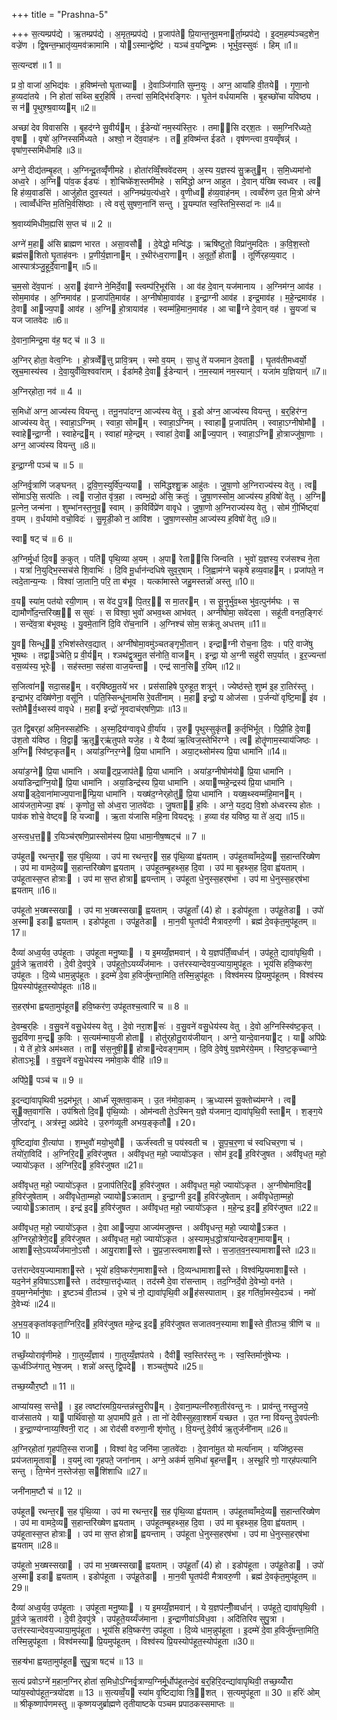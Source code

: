 +++
title = "Prashna-5"

+++
स॒त्यम्प्रप॑द्ये । ऋ॒तम्प्रप॑द्ये । अ॒मृत॒म्प्रप॑द्ये । प्र॒जाप॑ते प्रि॒यान्त॒नुव॒मनार्ता॒म्प्रप॑द्ये । इ॒दम॒हम्प॑ञ्चद॒शेन॒ वज्रे॑ण । द्वि॒षन्त॒म्भ्रातृ॑व्य॒मव॑क्रामामि । योऽस्मान्द्वेष्टि॑ । यञ्च॑ व॒यन्द्वि॒ष्मः । भूर्भुव॒स्सुवः॑ । हिम् ॥1॥

स॒त्यन्दश॑ ॥ 1 ॥

प्र वो॒ वाजा॑ अ॒भिद्य॑वः । ह॒विष्म॑न्तो घृ॒ताच्या । दे॒वाञ्जि॑गाति सुम्न॒युः । अग्न॒ आया॑हि वी॒तये । गृ॒णा॒नो ह॒व्यदा॑तये । नि होता॑ सथ्सि ब॒र्॒हिषि॑ । तन्त्वा॑ स॒मिद्भि॑रङ्गिरः । घृ॒तेन॑ वर्धयामसि । बृ॒हच्छो॑चा यविष्ठ्य । स न॑ पृ॒थुश्श्र॒वाय्यम् ॥2॥

अच्छा॑ देव विवाससि । बृ॒हद॑ग्ने सु॒वीर्यम् । ई॒डेन्यो॑ नम॒स्य॑स्ति॒रः । तमा॑सि दर्‌श॒तः । सम॒ग्निरि॑ध्यते॒ वृषा । वृषो॑ अ॒ग्निस्समि॑ध्यते । अश्वो॒ न दे॑व॒वाह॑नः । त ह॒विष्म॑न्त ईडते । वृष॑णन्त्वा व॒यव्वृँषन्न्॑ । वृषा॑ण॒स्समि॑धीमहि ॥3॥

अग्ने॒ दीद्य॑तम्बृ॒हत् । अ॒ग्निन्दू॒तव्वृँ॑णीमहे । होता॑रव्विँ॒श्ववे॑दसम् । अ॒स्य य॒ज्ञस्य॑ सु॒क्रतुम् । स॒मि॒ध्यमा॑नो अध्व॒रे । अ॒ग्नि पा॑व॒क ईड्यः॑ । शो॒चिष्के॑श॒स्तमी॑महे । समि॑द्धो अग्न आहुत । दे॒वान् य॑ख्षि स्वध्वर । त्व हि ह॑व्य॒वाडसि॑ । आजु॑होत दुव॒स्यत॑ । अ॒ग्निम्प्र॑य॒त्य॑ध्व॒रे । वृ॒णीध्व ह॑व्य॒वाह॑नम् । त्वव्वँरु॑ण उ॒त मि॒त्रो अ॑ग्ने । त्वाव्वँ॑र्धन्ति म॒तिभि॒र्वसि॑ष्ठाः । त्वे वसु॑ सुषण॒नानि॑ सन्तु । यू॒यम्पा॑त स्व॒स्तिभि॒स्सदा॑ नः ॥4॥

श्र॒वाय्य॑मिधीम॒ह्यसि॑ स॒प्त च॑ ॥ 2 ॥

अग्ने॑ म॒हा अ॑सि ब्राह्मण भारत । असा॒वसौ । दे॒वेद्धो॒ मन्वि॑द्धः । ऋषि॑ष्टुतो॒ विप्रा॑नुमदितः । क॒वि॒श॒स्तो ब्रह्म॑सशितो घृ॒ताह॑वनः । प्र॒णीर्य॒ज्ञानाम् । र॒थीर॑ध्व॒राणाम् । अ॒तूर्तो॒ होता । तूर्णि॑र्‌हव्य॒वाट् । आस्पात्र॑ञ्जु॒हूर्दे॒वानाम् ॥5॥

च॒म॒सो दे॑व॒पानः॑ । अ॒रा इ॑वाग्ने ने॒मिर्दे॒वा स्त्वम्प॑रि॒भूर॑सि । आ व॑ह दे॒वान् यज॑मानाय । अ॒ग्निम॑ग्न॒ आव॑ह । सोम॒माव॑ह । अ॒ग्निमाव॑ह । प्र॒जाप॑ति॒माव॑ह । अ॒ग्नीषोमा॒वाव॑ह । इ॒न्द्रा॒ग्नी आव॑ह । इन्द्र॒माव॑ह । म॒हे॒न्द्रमाव॑ह । दे॒वा आज्य॒पा आव॑ह । अ॒ग्नि हो॒त्रायाव॑ह । स्वम्म॑हि॒मान॒माव॑ह । आ चाग्ने दे॒वान् वह॑ । सु॒यजा॑ च यज जातवेदः ॥6॥

दे॒वाना॒मिन्द्र॒मा व॑ह॒ षट् च॑ ॥ 3 ॥

अ॒ग्निर् होता॒ वेत्व॒ग्निः । हो॒त्रव्वेँत्तु प्रावि॒त्रम् । स्मो व॒यम् । सा॒धु ते॑ यजमान दे॒वता । घृ॒तव॑तीमध्वर्यो॒ स्रुच॒मास्य॑स्व । दे॒वा॒युवँ॑व्वि॒श्ववा॑राम् । ईडा॑महै दे॒वा ई॒डेन्यान्॑ । न॒म॒स्याम॑ नम॒स्यान्॑ । यजा॑म य॒ज्ञियान्॑ ॥7॥

अ॒ग्निर्‌होता॒ नव॑ ॥ 4 ॥

स॒मिधो॑ अग्न॒ आज्य॑स्य वियन्तु । तनू॒नपा॑दग्न॒ आज्य॑स्य वेतु । इ॒डो अ॑ग्न॒ आज्य॑स्य वियन्तु । ब॒र्॒हिर॑ग्न॒ आज्य॑स्य वेतु । स्वाहा॒ऽग्निम् । स्वाहा॒ सोमम् । स्वाहा॒ऽग्निम् । स्वाहा प्र॒जाप॑तिम् । स्वाहा॒ऽग्नीषोमौ । स्वाहेन्द्रा॒ग्नी । स्वाहेन्द्रम् । स्वाहा॑ महे॒न्द्रम् । स्वाहा॑ दे॒वा आज्य॒पान् । स्वाहा॒ऽग्नि हो॒त्राज्जु॑षा॒णाः । अग्न॒ आज्य॑स्य वियन्तु ॥8॥

इ॒न्द्रा॒ग्नी पञ्च॑ च ॥ 5 ॥

अ॒ग्निर्वृ॒त्राणि॑ जङ्घनत् । द्र॒वि॒ण॒स्युर्वि॑प॒न्यया । समि॑द्धश्शु॒क्र आहु॑तः । जु॒षा॒णो अ॒ग्निराज्य॑स्य वेतु । त्व सो॑माऽसि॒ सत्प॑तिः । त्व राजो॒त वृ॑त्र॒हा । त्वम्भ॒द्रो अ॑सि॒ क्रतुः॑ । जु॒षा॒णस्सोम॒ आज्य॑स्य ह॒विषो॑ वेतु । अ॒ग्नि प्र॒त्नेन॒ जन्म॑ना । शुम्भा॑नस्त॒नुव॒ स्वाम् । क॒विर्विप्रे॑ण वावृधे । जु॒षा॒णो अ॒ग्निराज्य॑स्य वेतु । सोम॑ गी॒र्भिष्ट्वा॑ व॒यम् । व॒र्धया॑मो वचो॒विदः॑ । सु॒मृ॒डी॒को न॒ आवि॑श । जु॒षा॒णस्सोम॒ आज्य॑स्य ह॒विषो॑ वेतु ॥9॥

स्वा षट् च॑ ॥ 6 ॥

अ॒ग्निर्मू॒र्धा दि॒व क॒कुत् । पति॑ पृथि॒व्या अ॒यम् । अ॒पा रेता॑सि जिन्वति । भुवो॑ य॒ज्ञस्य॒ रज॑सश्च ने॒ता । यत्रा॑ नि॒युद्भि॒स्सच॑से शि॒वाभिः॑ । दि॒वि मू॒र्धान॑न्दधिषे सुव॒र्॒षाम् । जि॒ह्वाम॑ग्ने चकृषे हव्य॒वाहम् । प्रजा॑पते॒ न त्वदे॒तान्य॒न्यः । विश्वा॑ जा॒तानि॒ परि॒ ता ब॑भूव । यत्का॑मास्ते जहु॒मस्तन्नो॑ अस्तु ॥10॥

व॒य स्या॑म॒ पत॑यो रयी॒णाम् । स वे॑द पु॒त्र पि॒तर॒॒ स मा॒तरम् । स सू॒नुर्भु॑व॒थ्स भु॑व॒त्पुन॑र्मघः । स द्यामौर्णो॑द॒न्तरि॑ख्ष॒॒ स सुवः॑ । स विश्वा॒ भुवो॑ अभव॒थ्स आभ॑वत् । अग्नी॑षोमा॒ सवे॑दसा । सहू॑ती वनत॒ङ्गिरः॑ । सन्दे॑व॒त्रा ब॑भूवथुः । यु॒वमे॒तानि॑ दि॒वि रो॑च॒नानि॑ । अ॒ग्निश्च॑ सोम॒ सक्र॑तू अधत्तम् ॥11॥

यु॒व सिन्धू॑ र॒भिश॑स्तेरव॒द्यात् । अग्नी॑षोमा॒वमु॑ञ्चतङ्गृभी॒तान् । इन्द्राग्नी रोच॒ना दि॒वः । परि॒ वाजे॑षु भूषथः । तद्वाञ्चेति॒ प्र वी॒र्यम् । श्ञथ॑द्वृ॒त्रमु॒त स॑नोति॒ वाजम् । इन्द्रा॒ यो अ॒ग्नी सहु॑री सप॒र्यात् । इ॒र॒ज्यन्ता॑ वस॒व्य॑स्य॒ भूरेः । सह॑स्तमा॒ सह॑सा वाज॒यन्ता । एन्द्र॑ सान॒सि र॒यिम् ॥12॥

स॒जित्वा॑न सदा॒सहम् । वर्‌षि॑ष्ठमू॒तये॑ भर । प्रस॑साहिषे पुरुहूत॒ शत्रून्॑ । ज्येष्ठ॑स्ते॒ शुष्म॑ इ॒ह रा॒तिर॑स्तु । इन्द्राभ॑र॒ दख्षि॑णेना॒ वसू॑नि । पति॒स्सिन्धू॑नामसि रे॒वती॑नाम् । म॒हा इन्द्रो॒ य ओज॑सा । प॒र्जन्यो॑ वृष्टि॒मा इ॑व । स्तोमैर्व॒थ्सस्य॑ वावृधे । म॒हा इन्द्रो॑ नृ॒वदाच॑र्‌षणि॒प्राः ॥13॥

उ॒त द्वि॒बर्‌हा॑ अमि॒नस्सहो॑भिः । अ॒स्म॒द्रिय॑ग्वावृधे वी॒र्या॑य । उ॒रु पृ॒थुस्सुकृ॑त क॒र्तृभि॑र्भूत् । पि॒प्री॒हि दे॒वा उ॑श॒तो य॑विष्ठ । वि॒द्वा ऋ॒तूर्‌ऋ॑तुपते यजे॒ह । ये दैव्या॑ ऋ॒त्विज॒स्तेभि॑रग्ने । त्व होतॄ॑णाम॒स्याय॑जिष्ठः । अ॒ग्नि स्वि॑ष्ट॒कृतम् । अया॑ड॒ग्निर॒ग्ने प्रि॒या धामा॑नि । अया॒ट्थ्सोम॑स्य प्रि॒या धामा॑नि ॥14॥

अया॑ड॒ग्ने प्रि॒या धामा॑नि । अयाट्प्र॒जाप॑ते प्रि॒या धामा॑नि । अया॑ड॒ग्नीषोम॑यो प्रि॒या धामा॑नि । अया॑डिन्द्राग्नि॒यो प्रि॒या धामा॑नि । अया॒डिन्द्र॑स्य प्रि॒या धामा॑नि । अयाण्महे॒न्द्रस्य॑ प्रि॒या धामा॑नि । अयाड्दे॒वाना॑माज्य॒पानाम्प्रि॒या धामा॑नि । यख्ष॑द॒ग्नेर्‌होतु॑ प्रि॒या धामा॑नि । यख्ष॒थ्स्वम्म॑हि॒मानम् । आय॑जता॒मेज्या॒ इषः॑ । कृ॒णोतु॒ सो अ॑ध्व॒रा जा॒तवे॑दाः । जु॒षता॑ ह॒विः । अग्ने॒ यद॒द्य वि॒शो अ॑ध्वरस्य होतः । पाव॑क शोचे॒ वेष्ट्व हि यज्वा । ऋ॒ता य॑जासि महि॒ना वियद्भूः । ह॒व्या व॑ह यविष्ठ॒ या ते॑ अ॒द्य ॥15॥

अ॒स्त्व॒ध॒त्त॒॒ र॒यिञ्च॑र्‌षणि॒प्रास्सोम॑स्य प्रि॒या धामा॒नीष॒ष्षट्च॑ ॥ 7 ॥

उप॑हूत रथन्त॒र स॒ह पृ॑थि॒व्या । उप॑ मा रथन्त॒र स॒ह पृ॑थि॒व्या ह्व॑यताम् । उप॑हूतव्वाँमदे॒व्य स॒हान्तरि॑ख्षेण । उप॑ मा वामदे॒व्य स॒हान्तरि॑ख्षेण ह्वयताम् । उप॑हूतम्बृ॒हथ्स॒ह दि॒वा । उप॑ मा बृ॒हथ्स॒ह दि॒वा ह्व॑यताम् । उप॑हूतास्स॒प्त होत्राः । उप॑ मा स॒प्त होत्रा ह्वयन्ताम् । उप॑हूता धे॒नुस्स॒हर्‌ष॑भा । उप॑ मा धे॒नुस्स॒हर्‌ष॑भा ह्वयताम् ॥16॥

उप॑हूतो भ॒ख्षस्सखा । उप॑ मा भ॒ख्षस्सखा ह्वयताम् । उप॑हू॒ताँ (4) हो । इडोप॑हूता । उप॑हू॒तेडा । उपो॑ अ॒स्मा इडा ह्वयताम् । इडोप॑हूता । उप॑हू॒तेडा । मा॒न॒वी घृ॒तप॑दी मैत्रावरु॒णी । ब्रह्म॑ दे॒वकृ॑त॒मुप॑हूतम् ॥17॥

दैव्या॑ अध्व॒र्यव॒ उप॑हूताः । उप॑हूता मनु॒ष्याः । य इ॒मय्यँ॒ज्ञमवान्॑ । ये य॒ज्ञप॑तिँ॒व्वर्धान्॑ । उप॑हूते॒ द्यावा॑पृथि॒वी । पू॒र्व॒जे ऋ॒ताव॑री । दे॒वी दे॒वपु॑त्रे । उप॑हूतो॒ऽयय्यँज॑मानः । उत्त॑रस्यान्देवय॒ज्याया॒मुप॑हूतः । भूय॑सि हवि॒ष्कर॑ण॒ उप॑हूतः । दि॒व्ये धाम॒न्नुप॑हूतः । इ॒दम्मे॑ दे॒वा ह॒विर्जु॑षन्ता॒मिति॒ तस्मि॒न्नुप॑हूतः । विश्व॑मस्य प्रि॒यमुप॑हूतम् । विश्व॑स्य प्रि॒यस्योप॑हूत॒स्योप॑हूतः ॥18॥

स॒हर्‌ष॑भा ह्वयता॒मुप॑हूत हवि॒ष्कर॑ण॒ उप॑हूतश्च॒त्वारि॑ च ॥ 8 ॥

दे॒वम्ब॒र्‌हिः । व॒सु॒वने॑ वसु॒धेय॑स्य वेतु । दे॒वो नरा॒शसः॑ । व॒सु॒वने॑ वसु॒धेय॑स्य वेतु । दे॒वो अ॒ग्निस्स्वि॑ष्ट॒कृत् । सु॒द्रवि॑णा म॒न्द्र क॒विः । स॒त्यम॑न्माय॒जी होता । होतु॑र्‌होतु॒राय॑जीयान् । अग्ने॒ यान्दे॒वानयाट् । या अपि॑प्रेः । ये ते॑ हो॒त्रे अम॑थ्सत । ता स॑स॒नुषी॒॒ होत्रान्देवङ्ग॒माम् । दि॒वि दे॒वेषु॑ य॒ज्ञमेर॑ये॒मम् । स्वि॒ष्ट॒कृच्चाग्ने॒ होताऽभूः । व॒सु॒वने॑ वसु॒धेय॑स्य नमोवा॒के वीहि॑ ॥19॥

अपि॑प्रे॒ पञ्च॑ च ॥ 9 ॥

इ॒दन्द्या॑वापृथिवी भ॒द्रम॑भूत् । आर्ध्म॑ सूक्तवा॒कम् । उ॒त न॑मोवा॒कम् । ऋ॒ध्यास्म॑ सू॒क्तोच्य॑मग्ने । त्व सूक्त॒वाग॑सि । उप॑श्रितो दि॒व पृ॑थि॒व्योः । ओम॑न्वती ते॒ऽस्मिन् य॒ज्ञे य॑जमान॒ द्यावा॑पृथि॒वी स्ताम् । श॒ङ्ग॒ये जी॒रदा॑नू । अत्र॑स्नू॒ अप्र॑वेदे । उ॒रुग॑व्यूती अभय॒ङ्कृतौ ॥20॥

वृ॒ष्टिद्या॑वा री॒त्या॑पा । श॒म्भुवौ॑ मयो॒भुवौ । ऊर्ज॑स्वती च॒ पय॑स्वती च । सू॒प॒च॒र॒णा च॑ स्वधिचर॒णा च॑ । तयो॑रा॒विदि॑ । अ॒ग्निरि॒द ह॒विर॑जुषत । अवी॑वृधत॒ महो॒ ज्यायो॑ऽकृत । सोम॑ इ॒द ह॒विर॑जुषत । अवी॑वृधत॒ महो॒ ज्यायो॑ऽकृत । अ॒ग्निरि॒द ह॒विर॑जुषत ॥21॥

अवी॑वृधत॒ महो॒ ज्यायो॑ऽकृत । प्र॒जाप॑तिरि॒द ह॒विर॑जुषत । अवी॑वृधत॒ महो॒ ज्यायो॑ऽकृत । अ॒ग्नीषोमा॑वि॒द ह॒विर॑जुषेताम् । अवी॑वृधेता॒म्महो॒ ज्यायोऽक्राताम् । इ॒न्द्रा॒ग्नी इ॒द ह॒विर॑जुषेताम् । अवी॑वृधेता॒म्महो॒ ज्यायोऽक्राताम् । इन्द्र॑ इ॒द ह॒विर॑जुषत । अवी॑वृधत॒ महो॒ ज्यायो॑ऽकृत । म॒हे॒न्द्र इ॒द ह॒विर॑जुषत ॥22॥

अवी॑वृधत॒ महो॒ ज्यायो॑ऽकृत । दे॒वा आज्य॒पा आज्य॑मजुषन्त । अवी॑वृधन्त॒ महो॒ ज्यायोऽक्रत । अ॒ग्निर्‌हो॒त्रेणे॒द ह॒विर॑जुषत । अवी॑वृधत॒ महो॒ ज्यायो॑ऽकृत । अ॒स्यामृध॒द्धोत्रा॑यान्देवङ्ग॒मायाम् । आशास्ते॒ऽयय्यँज॑मानो॒ऽसौ । आयु॒राशास्ते । सु॒प्र॒जा॒स्त्वमाशास्ते । स॒जा॒त॒व॒न॒स्यामाशास्ते ॥23॥

उत्त॑रान्देवय॒ज्यामाशास्ते । भूयो॑ हवि॒ष्कर॑ण॒माशास्ते । दि॒व्यन्धामाशास्ते । विश्व॑म्प्रि॒यमाशास्ते । यद॒नेन॑ ह॒विषाऽऽशास्ते । तद॑श्या॒त्तदृ॑ध्यात् । तद॑स्मै दे॒वा रा॑सन्ताम् । तद॒ग्निर्दे॒वो दे॒वेभ्यो॒ वन॑ते । व॒यम॒ग्नेर्मानु॑षाः । इ॒ष्टञ्च॑ वी॒तञ्च॑ । उ॒भे च॑ नो॒ द्यावा॑पृथि॒वी अह॑सस्पाताम् । इ॒ह गति॑र्वा॒मस्ये॒दञ्च॑ । नमो॑ दे॒वेभ्यः॑ ॥24॥

अ॒भ॒य॒ङ्कृता॑वकृता॒ग्निरि॒द ह॒विर॑जुषत महे॒न्द्र इ॒द ह॒विर॑जुषत सजातवन॒स्यामा शास्ते वी॒तञ्च॒ त्रीणि॑ च ॥ 10 ॥

तच्छँ॒य्योरावृ॑णीमहे । गा॒तुय्यँ॒ज्ञाय॑ । गा॒तुय्यँ॒ज्ञप॑तये । दैवी स्व॒स्तिर॑स्तु नः । स्व॒स्तिर्मानु॑षेभ्यः । ऊ॒र्ध्वञ्जि॑गातु भेष॒जम् । शन्नो॑ अस्तु द्वि॒पदे । शञ्चतु॑ष्पदे ॥25॥

तच्छ॒य्योँर॒ष्टौ ॥ 11 ॥

आप्या॑यस्व॒ सन्ते । इ॒ह त्वष्टा॑रमग्रि॒यन्तन्न॑स्तु॒रीपम् । दे॒वाना॒म्पत्नी॑रुश॒तीर॑वन्तु नः । प्राव॑न्तु नस्तु॒जये॒ वाज॑सातये । या पार्थि॑वासो॒ या अ॒पामपि॑ व्र॒ते । ता नो॑ देवीस्सुहवा॒श्शर्म॑ यच्छत । उ॒त ग्ना वि॑यन्तु दे॒वप॑त्नीः । इ॒न्द्रा॒ण्य॑ग्नाय्य॒श्विनी॒ राट् । आ रोद॑सी वरुणा॒नी शृ॑णोतु । वि॒यन्तु॑ दे॒वीर्य ऋ॒तुर्जनी॑नाम् ॥26॥

अ॒ग्निर्‌होता॑ गृ॒हप॑ति॒स्स राजा । विश्वा॑ वेद॒ जनि॑मा जा॒तवे॑दाः । दे॒वाना॑मु॒त यो मर्त्या॑नाम् । यजि॑ष्ठ॒स्स प्रय॑जतामृ॒तावा । व॒यमु॑ त्वा गृहपते॒ जना॑नाम् । अग्ने॒ अक॑र्म स॒मिधा॑ बृ॒हन्तम् । अ॒स्थू॒रि णो॒ गार्‌ह॑पत्यानि सन्तु । ति॒ग्मेन॑ न॒स्तेज॑सा॒ सशि॑शाधि ॥27॥

जनी॑नाम॒ष्टौ च॑ ॥ 12 ॥

उप॑हूत रथन्त॒र स॒ह पृ॑थि॒व्या । उप॑ मा रथन्त॒र स॒ह पृ॑थि॒व्या ह्व॑यताम् । उप॑हूतव्वाँमदे॒व्य स॒हान्तरि॑ख्षेण । उप॑ मा वामदे॒व्य स॒हान्तरि॑ख्षेण ह्वयताम् । उप॑हूतम्बृ॒हथ्स॒ह दि॒वा । उप॑ मा बृ॒हथ्स॒ह दि॒वा ह्व॑यताम् । उप॑हूतास्स॒प्त होत्राः । उप॑ मा स॒प्त होत्रा ह्वयन्ताम् । उप॑हूता धे॒नुस्स॒हर्‌ष॑भा । उप॑ मा धे॒नुस्स॒हर्‌ष॑भा ह्वयताम् ॥28॥

उप॑हूतो भ॒ख्षस्सखा । उप॑ मा भ॒ख्षस्सखा ह्वयताम् । उप॑हू॒ताँ (4) हो । इडोप॑हूता । उप॑हू॒तेडा । उपो॑ अ॒स्मा इडा ह्वयताम् । इडोप॑हूता । उप॑हू॒तेडा । मा॒न॒वी घृ॒तप॑दी मैत्रावरु॒णी । ब्रह्म॑ दे॒वकृ॑त॒मुप॑हूतम् ॥29॥

दैव्या॑ अध्व॒र्यव॒ उप॑हूताः । उप॑हूता मनु॒ष्याः । य इ॒मय्यँ॒ज्ञमवान्॑ । ये य॒ज्ञप॑त्नीँ॒व्वर्धान्॑ । उप॑हूते॒ द्यावा॑पृथि॒वी । पू॒र्व॒जे ऋ॒ताव॑री । दे॒वी दे॒वपु॑त्रे । उप॑हूते॒यय्यँज॑माना । इ॒न्द्राणीवा॑ऽविध॒वा । अदि॑तिरिव सुपु॒त्रा । उत्त॑रस्यान्देवय॒ज्याया॒मुप॑हूता । भूय॑सि हवि॒ष्कर॑ण॒ उप॑हूता । दि॒व्ये धाम॒न्नुप॑हूता । इ॒दम्मे॑ दे॒वा ह॒विर्जु॑षन्ता॒मिति॒ तस्मि॒न्नुप॑हूता । विश्व॑मस्या प्रि॒यमुप॑हूतम् । विश्व॑स्य प्रि॒यस्योप॑हूत॒स्योप॑हूता ॥30॥

स॒हऱ्ष॑भा ह्वयता॒मुप॑हूत सुपु॒त्रा षट्च॑ ॥ 13 ॥

स॒त्यं प्रवोऽग्ने॑ म॒हान॒ग्निर् होता॑ स॒मिधो॒ऽग्निर्वृ॒त्राण्य॒ग्निर्मू॒र्धोप॑हूतन्दे॒वं ब॒र्॒हिरि॒दन्द्या॑वापृथिवी॒ तच्छ॒य्योँरा प्या॑य॒स्वोप॑हूत॒न्त्रयो॑दश ॥ 13 ॥ स॒त्यव्वँ॒य स्या॑म वृ॒ष्टिद्या॑वा त्रि॒॒शत् । स॒त्यमुप॑हूता ॥ 30 ॥ हरिः॑ ओम् ॥ श्रीकृष्णार्पणमस्तु ॥ कृष्णयजुर्ब्राह्मणे तृतीयाष्टके पञ्चम प्रपाठकस्समाप्तः ॥

